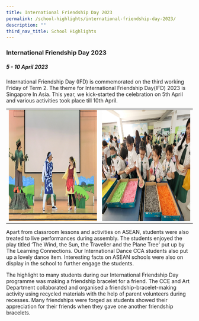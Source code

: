```yaml
---
title: International Friendship Day 2023
permalink: /school-highlights/international-friendship-day-2023/
description: ""
third_nav_title: School Highlights
---
```

### International Friendship Day 2023

##### 5 - 10 April 2023

International Friendship Day (IFD) is commemorated on the third working Friday of Term 2. The theme for International Friendship Day(IFD) 2023 is Singapore In Asia. This year, we kick-started the celebration on 5th April and various activities took place till 10th April.  

<table>
<tbody><tr>
		<td><img alt="IFDay01" src="/images/IFD 2023/ifday01.jpg" style="width:500px;height:300px;"> </td>
		<td><img alt="IFDay02" src="/images/IFD 2023/ifday02.jpg" style="width:500px;height:300px;"> </td>
</tr></tbody></table>	

Apart from classroom lessons and activities on ASEAN, students were also treated to live performances during assembly. The students enjoyed the play titled ‘The Wind, the Sun, the Traveller and the Plane Tree' put up by The Learning Connections.  Our International Dance CCA students also put up a lovely dance item. Interesting facts on ASEAN schools were also on display in the school to further engage the students.

The highlight to many students during our International Friendship Day programme was making a friendship bracelet for a friend. The CCE and Art Department collaborated and organised a friendship-bracelet-making activity using recycled materials with the help of parent volunteers during recesses. Many friendships were forged as students showed their appreciation for their friends when they gave one another friendship bracelets.




